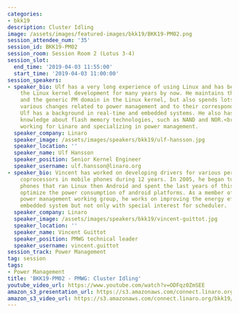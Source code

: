 ```yaml
---
categories:
- bkk19
description: Cluster Idling
image: /assets/images/featured-images/bkk19/BKK19-PM02.png
session_attendee_num: '35'
session_id: BKK19-PM02
session_room: Session Room 2 (Lotus 3-4)
session_slot:
  end_time: '2019-04-03 11:55:00'
  start_time: '2019-04-03 11:00:00'
session_speakers:
- speaker_bio: Ulf has a very long experience of using Linux and has been contributing
    the Linux kernel development for many years by now. He maintains the MMC subsystem
    and the generic PM domain in the Linux kernel, but also spends lots of time reviewing
    various changes related to power management and to their corresponding frameworks.<br><br>Moreover,
    Ulf has a background in real-time and embedded systems. He also has an in-depth
    knowledge about flash memory technologies, such as NAND and NOR.<br><br>Ulf is
    working for Linaro and specializing in power management.
  speaker_company: Linaro
  speaker_image: /assets/images/speakers/bkk19/ulf-hansson.jpg
  speaker_location: ''
  speaker_name: Ulf Hansson
  speaker_position: Senior Kernel Engineer
  speaker_username: ulf.hansson@linaro.org
- speaker_bio: Vincent has worked on developing drivers for various peripherals and
    coprocessors in mobile phones during 12 years. In 2005, he began to focus on mobile
    phones that ran Linux then Android and spent the last years of this period to
    optimize the power consumption of android platforms. As a member of the Linaro
    power management working group, he works on improving the energy efficiency of
    embedded system but not only with special interest for scheduler.
  speaker_company: Linaro
  speaker_image: /assets/images/speakers/bkk19/vincent-guittot.jpg
  speaker_location: ''
  speaker_name: Vincent Guittot
  speaker_position: PMWG technical leader
  speaker_username: vincent.guittot
session_track: Power Management
tag: session
tags:
- Power Management
title: 'BKK19-PM02 - PMWG: Cluster Idling'
youtube_video_url: https://www.youtube.com/watch?v=ODFqz0ZmSEE
amazon_s3_presentation_url: https://s3.amazonaws.com/connect.linaro.org/bkk19/presentations/bkk19-pm02.pdf
amazon_s3_video_url: https://s3.amazonaws.com/connect.linaro.org/bkk19/videos/bkk19-pm02.mp4
---
```

